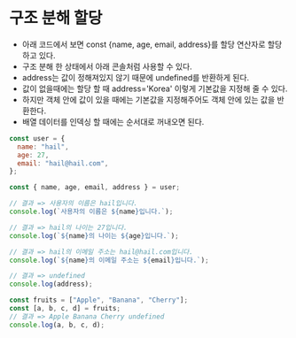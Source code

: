 # 구조 분해 할당

- 아래 코드에서 보면 const {name, age, email, address}를 할당 연산자로 할당하고 있다.
- 구조 분해 한 상태에서 아래 콘솔처럼 사용할 수 있다.
- address는 값이 정해져있지 않기 때문에 undefined를 반환하게 된다.
- 값이 없을때에는 할당 할 때 address='Korea' 이렇게 기본값을 지정해 줄 수 있다.
- 하지만 객체 안에 값이 있을 때에는 기본값을 지정해주어도 객체 안에 있는 값을 반환한다.
- 배열 데이터를 인덱싱 할 때에는 순서대로 꺼내오면 된다.
```javascript
const user = {
  name: "hail",
  age: 27,
  email: "hail@hail.com",
};

const { name, age, email, address } = user;

// 결과 => 사용자의 이름은 hail입니다.
console.log(`사용자의 이름은 ${name}입니다.`);

// 결과 => hail의 나이는 27입니다.
console.log(`${name}의 나이는 ${age}입니다.`);

// 결과 => hail의 이메일 주소는 hail@hail.com입니다.
console.log(`${name}의 이메일 주소는 ${email}입니다.`);

// 결과 => undefined
console.log(address);

const fruits = ["Apple", "Banana", "Cherry"];
const [a, b, c, d] = fruits;
// 결과 => Apple Banana Cherry undefined
console.log(a, b, c, d);
```























